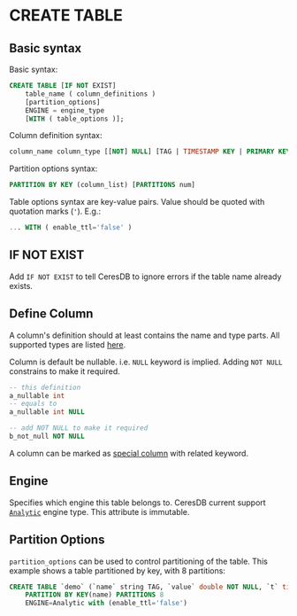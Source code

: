 # CREATE TABLE

## Basic syntax

Basic syntax:

```sql
CREATE TABLE [IF NOT EXIST]
    table_name ( column_definitions )
    [partition_options]
    ENGINE = engine_type
    [WITH ( table_options )];
```

Column definition syntax:

```sql
column_name column_type [[NOT] NULL] [TAG | TIMESTAMP KEY | PRIMARY KEY]
```

Partition options syntax:

```sql
PARTITION BY KEY (column_list) [PARTITIONS num]
```

Table options syntax are key-value pairs. Value should be quoted with quotation marks (`'`). E.g.:

```sql
... WITH ( enable_ttl='false' )
```

## IF NOT EXIST

Add `IF NOT EXIST` to tell CeresDB to ignore errors if the table name already exists.

## Define Column

A column's definition should at least contains the name and type parts. All supported types are listed [here](../model/data_types.md).

Column is default be nullable. i.e. `NULL` keyword is implied. Adding `NOT NULL` constrains to make it required.

```sql
-- this definition
a_nullable int
-- equals to
a_nullable int NULL

-- add NOT NULL to make it required
b_not_null NOT NULL
```

A column can be marked as [special column](../model/special_columns.md) with related keyword.

## Engine

Specifies which engine this table belongs to. CeresDB current support [`Analytic`](../../analytic_engine/README.md) engine type. This attribute is immutable.

## Partition Options

`partition_options` can be used to control partitioning of the table. This example shows a table partitioned by key, with 8 partitions:

```sql
CREATE TABLE `demo` (`name` string TAG, `value` double NOT NULL, `t` timestamp NOT NULL, TIMESTAMP KEY(t))
    PARTITION BY KEY(name) PARTITIONS 8
    ENGINE=Analytic with (enable_ttl='false')
```
